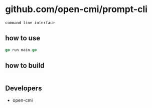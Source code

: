 # github.com/open-cmi/prompt-cli

```
command line interface
```

## how to use

```go
go run main.go
```

## how to build

```go

```

## Developers

- open-cmi
